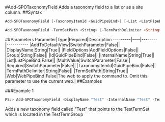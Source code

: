 #Add-SPOTaxonomyField
Adds a taxonomy field to a list or as a site column.
##Syntax
```powershell
Add-SPOTaxonomyField [-TaxonomyItemId <GuidPipeBind>] [-List <ListPipeBind>] -DisplayName <String> -InternalName <String> [-Group <String>] [-Id <GuidPipeBind>] [-AddToDefaultView [<SwitchParameter>]] [-MultiValue [<SwitchParameter>]] [-Required [<SwitchParameter>]] [-FieldOptions <AddFieldOptions>] [-Web <WebPipeBind>]
```


```powershell
Add-SPOTaxonomyField -TermSetPath <String> [-TermPathDelimiter <String>] [-List <ListPipeBind>] -DisplayName <String> -InternalName <String> [-Group <String>] [-Id <GuidPipeBind>] [-AddToDefaultView [<SwitchParameter>]] [-MultiValue [<SwitchParameter>]] [-Required [<SwitchParameter>]] [-FieldOptions <AddFieldOptions>] [-Web <WebPipeBind>]
```


##Parameters
Parameter|Type|Required|Description
---------|----|--------|-----------
|AddToDefaultView|SwitchParameter|False||
|DisplayName|String|True||
|FieldOptions|AddFieldOptions|False||
|Group|String|False||
|Id|GuidPipeBind|False||
|InternalName|String|True||
|List|ListPipeBind|False||
|MultiValue|SwitchParameter|False||
|Required|SwitchParameter|False||
|TaxonomyItemId|GuidPipeBind|False||
|TermPathDelimiter|String|False||
|TermSetPath|String|True||
|Web|WebPipeBind|False|The web to apply the command to. Omit this parameter to use the current web.|
##Examples

###Example 1
```powershell
PS:> Add-SPOTaxonomyField -DisplayName "Test" -InternalName "Test" -TermSetPath "TestTermGroup|TestTermSet"
```
Adds a new taxonomy field called "Test" that points to the TestTermSet which is located in the TestTermGroup

